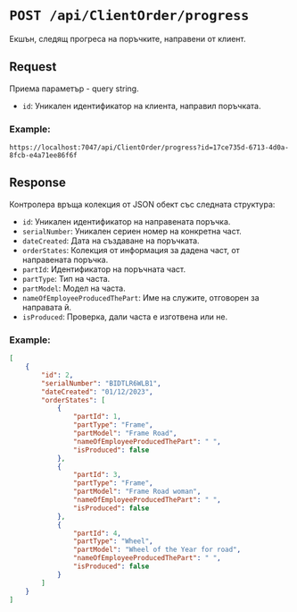 
# `POST /api/ClientOrder/progress`
Екшън, следящ прогреса на поръчките, направени от клиент.

## Request
 Приема параметър - query string.

- `id`: Уникален идентификатор на клиента, направил поръчката.

### Example:

```url
https://localhost:7047/api/ClientOrder/progress?id=17ce735d-6713-4d0a-8fcb-e4a71ee86f6f
```
## Response
Контролера връща колекция от JSON обект със следната структура:

- `id`: Уникален идентификатор на направената поръчка.
- `serialNumber`: Уникален сериен номер на конкретна част.
- `dateCreated`: Дата на създаване на поръчката.
- `orderStates`: Колекция от информация за дадена част, от направената поръчка.
- `partId`: Идентификатор на поръчната част.
- `partType`: Тип на часта.
- `partModel`: Модел на часта.
- `nameOfEmplоyeeProducedThePart`: Име на служите, отговорен за направата й.
- `isProduced`: Проверка, дали часта е изготвена или не.
### Example:
```json
[
    {
        "id": 2,
        "serialNumber": "BIDTLR6WLB1",
        "dateCreated": "01/12/2023",
        "orderStates": [
            {
                "partId": 1,
                "partType": "Frame",
                "partModel": "Frame Road",
                "nameOfEmplоyeeProducedThePart": " ",
                "isProduced": false
            },
            {
                "partId": 3,
                "partType": "Frame",
                "partModel": "Frame Road woman",
                "nameOfEmplоyeeProducedThePart": " ",
                "isProduced": false
            },
            {
                "partId": 4,
                "partType": "Wheel",
                "partModel": "Wheel of the Year for road",
                "nameOfEmplоyeeProducedThePart": " ",
                "isProduced": false
            }
        ]
    }
]
```